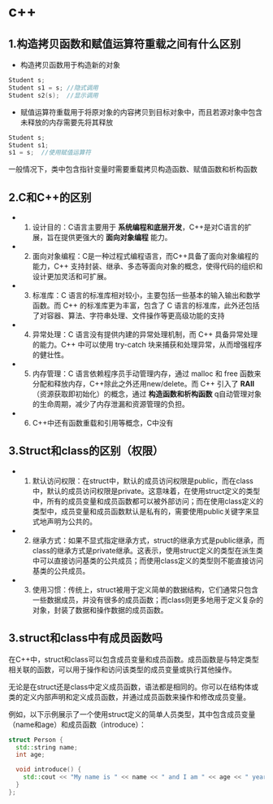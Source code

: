 # c++

## 1.构造拷贝函数和赋值运算符重载之间有什么区别
- 构造拷贝函数用于构造新的对象
~~~c++
Student s;
Student s1 = s; //隐式调用
Student s2(s);  //显示调用
~~~
- 赋值运算符重载用于将原对象的内容拷贝到目标对象中，而且若源对象中包含未释放的内存需要先将其释放
~~~c++
Student s;
Student s1; 
s1 = s;  //使用赋值运算符
~~~  
一般情况下，类中包含指针变量时需要重载拷贝构造函数、赋值函数和析构函数

## 2.C和C++的区别
- 1. 设计目的：C语言主要用于 __系统编程和底层开发__，C++是对C语言的扩展，旨在提供更强大的 __面向对象编程__ 能力。
- 2. 面向对象编程：C是一种过程式编程语言，而C++具备了面向对象编程的能力，C++ 支持封装、继承、多态等面向对象的概念，使得代码的组织和设计更加灵活和可扩展。
- 3. 标准库：C 语言的标准库相对较小，主要包括一些基本的输入输出和数学函数。而 C++ 的标准库更为丰富，包含了 C 语言的标准库，此外还包括了对容器、算法、字符串处理、文件操作等更高级功能的支持
- 4. 异常处理：C 语言没有提供内建的异常处理机制，而 C++ 具备异常处理的能力。C++ 中可以使用 try-catch 块来捕获和处理异常，从而增强程序的健壮性。
- 5. 内存管理：C 语言依赖程序员手动管理内存，通过 malloc 和 free 函数来分配和释放内存，C++除此之外还用new/delete。而 C++ 引入了 __RAII__（资源获取即初始化）的概念，通过 __构造函数和析构函数__ q自动管理对象的生命周期，减少了内存泄漏和资源管理的负担。
- 6. C++中还有函数重载和引用等概念，C中没有

## 3.Struct和class的区别（权限）
- 1. 默认访问权限：在struct中，默认的成员访问权限是public，而在class中，默认的成员访问权限是private。这意味着，在使用struct定义的类型中，所有的成员变量和成员函数都可以被外部访问；而在使用class定义的类型中，成员变量和成员函数默认是私有的，需要使用public关键字来显式地声明为公共的。
- 2. 继承方式：如果不显式指定继承方式，struct的继承方式是public继承，而class的继承方式是private继承。这表示，使用struct定义的类型在派生类中可以直接访问基类的公共成员；而使用class定义的类型则不能直接访问基类的公共成员。
- 3. 使用习惯：传统上，struct被用于定义简单的数据结构，它们通常只包含一些数据成员，并没有很多的成员函数；而class则更多地用于定义复杂的对象，封装了数据和操作数据的成员函数。

## 3.struct和class中有成员函数吗
在C++中，struct和class可以包含成员变量和成员函数。成员函数是与特定类型相关联的函数，可以用于操作和访问该类型的成员变量或执行其他操作。

无论是在struct还是class中定义成员函数，语法都是相同的。你可以在结构体或类的定义内部声明和定义成员函数，并通过成员函数来操作和修改成员变量。

例如，以下示例展示了一个使用struct定义的简单人员类型，其中包含成员变量（name和age）和成员函数（introduce）：
~~~c++
struct Person {
  std::string name;
  int age;

  void introduce() {
    std::cout << "My name is " << name << " and I am " << age << " years old." << std::endl;
  }
};
~~~
